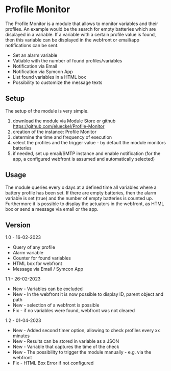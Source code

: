 # Profile Monitor

The Profile Monitor is a module that allows to monitor variables and their profiles. An example would be the search for empty batteries which are displayed in a variable. If a variable with a certain profile value is found, then this variable can be displayed in the webfront or email/app notifications can be sent.

* Set an alarm variable
* Vatiable with the number of found profiles/variables
* Notification via Email 
* Notification via Symcon App
* List found variables in a HTML box
* Possibility to customize the message texts

## Setup
The setup of the module is very simple. 
1. download the module via Module Store or github https://github.com/elueckel/Profile-Monitor 
2. creation of the instance: Profile Monitor
3. determine the time and frequency of execution 
4. select the profiles and the trigger value - by default the module monitors batteries
5. if needed, set up email/SMTP instance and enable notification (for the app, a configured webfront is assumed and automatically selected)


## Usage
The module queries every x days at a defined time all variables where a battery profile has been set. If there are empty batteries, then the alarm variable is set (true) and the number of empty batteries is counted up. Furthermore it is possible to display the actuators in the webfront, as HTML box or send a message via email or the app.

## Version
1.0 - 16-02-2023
* Query of any profile
* Alarm variable
* Counter for found variables
* HTML box for webfront 
* Message via Email / Symcon App

1.1 - 26-02-2023
* New - Variables can be excluded
* New - In the webfront it is now possible to display ID, parent object and path
* New - selection of a webfront is possible
* Fix - if no variables were found, webfront was not cleared

1.2 - 01-04-2023
* New - Added second timer option, allowing to check profiles every xx minutes
* New - Results can be stored in variable as a JSON
* New - Variable that captures the time of the check
* New - The possibility to trigger the module manually - e.g. via the webfront
* Fix - HTML Box Error if not configured 